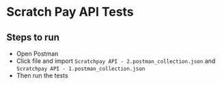 # Scratch Pay API Tests
## Steps to run
- Open Postman
- Click file and import `Scratchpay API - 2.postman_collection.json` and `Scratchpay API - 1.postman_collection.json`
- Then run the tests

